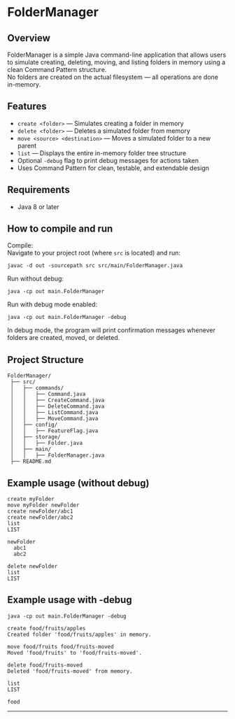 # FolderManager

## Overview  
FolderManager is a simple Java command-line application that allows users to simulate creating, deleting, moving, and listing folders in memory using a clean Command Pattern structure.  
No folders are created on the actual filesystem — all operations are done in-memory.

## Features  
- `create <folder>` — Simulates creating a folder in memory  
- `delete <folder>` — Deletes a simulated folder from memory  
- `move <source> <destination>` — Moves a simulated folder to a new parent  
- `list` — Displays the entire in-memory folder tree structure  
- Optional `-debug` flag to print debug messages for actions taken  
- Uses Command Pattern for clean, testable, and extendable design


## Requirements  
- Java 8 or later

## How to compile and run

Compile:  
Navigate to your project root (where `src` is located) and run:
```
javac -d out -sourcepath src src/main/FolderManager.java
```

Run without debug:
```
java -cp out main.FolderManager
```

Run with debug mode enabled:
```
java -cp out main.FolderManager -debug
```
In debug mode, the program will print confirmation messages whenever folders are created, moved, or deleted.

## Project Structure
```
FolderManager/
 ├── src/
 │   ├── commands/
 │   │   ├── Command.java
 │   │   ├── CreateCommand.java
 │   │   ├── DeleteCommand.java
 │   │   ├── ListCommand.java
 │   │   ├── MoveCommand.java
 │   ├── config/
 │   │   ├── FeatureFlag.java
 │   ├── storage/
 │   │   ├── Folder.java
 │   ├── main/
 │   │   ├── FolderManager.java
 ├── README.md
```

## Example usage (without debug)
```
create myFolder
move myFolder newFolder
create newFolder/abc1
create newFolder/abc2
list
LIST

newFolder
  abc1
  abc2

delete newFolder
list
LIST
```

## Example usage with -debug
```
java -cp out main.FolderManager -debug

create food/fruits/apples
Created folder 'food/fruits/apples' in memory.

move food/fruits food/fruits-moved
Moved 'food/fruits' to 'food/fruits-moved'.

delete food/fruits-moved
Deleted 'food/fruits-moved' from memory.

list
LIST

food
```

---